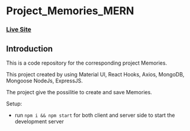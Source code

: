 # Project_Memories_MERN

### [Live Site](https://app-memorie.netlify.app/)

## Introduction
This is a code repository for the corresponding project Memories. 

This project created by using Material UI, React Hooks, Axios, MongoDB, Mongoose NodeJs, ExpressJS.

The project give the possilitie to create and save Memories.

Setup:
- run ```npm i && npm start``` for both client and server side to start the development server
